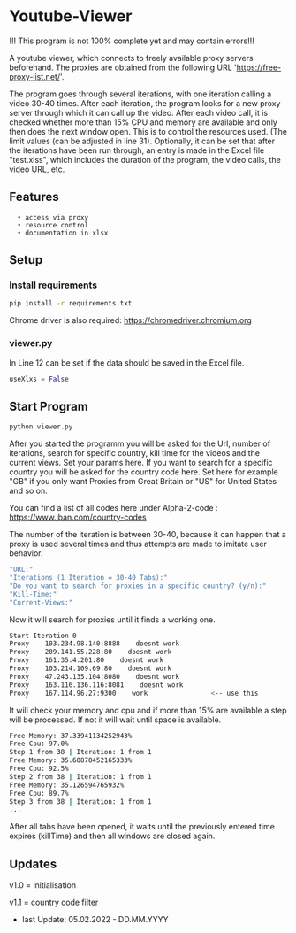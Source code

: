 # Youtube-Viewer
!!! This program is not 100% complete yet and may contain errors!!!

A youtube viewer, which connects to freely available proxy servers beforehand. The proxies are obtained from the following URL 'https://free-proxy-list.net/'.

The program goes through several iterations, with one iteration calling a video 30-40 times. After each iteration, the program looks for a new proxy server through which it can call up the video.
After each video call, it is checked whether more than 15% CPU and memory are available and only then does the next window open. This is to control the resources used. (The limit values (can be adjusted in line 31).
Optionally, it can be set that after the iterations have been run through, an entry is made in the Excel file "test.xlss", which includes the duration of the program, the video calls, the video URL, etc.

## Features
      • access via proxy
      • resource control
      • documentation in xlsx

## Setup

### Install requirements
```bash
pip install -r requirements.txt
```

Chrome driver is also required: https://chromedriver.chromium.org

### viewer.py
In Line 12 can be set if the data should be saved in the Excel file.
```python
useXlxs = False
```

## Start Program
```bash
python viewer.py
```

After you started the programm you will be asked for the Url, number of iterations, search for specific country, kill time for the videos and the current views. Set your params
here. If you want to search for a specific country you will be asked for the country code here. Set here for example "GB" if you only want Proxies from Great Britain or "US" for 
United States and so on.

You can find a list of all codes here under Alpha-2-code : https://www.iban.com/country-codes


The number of the iteration is between 30-40, because it can happen that a proxy is used several times and thus attempts are made to imitate user behavior.
```bash
"URL:"
"Iterations (1 Iteration = 30-40 Tabs):"
"Do you want to search for proxies in a specific country? (y/n):"
"Kill-Time:"
"Current-Views:"
```
Now it will search for proxies until it finds a working one.
```bash
Start Iteration 0
Proxy    103.234.98.140:8888    doesnt work
Proxy    209.141.55.228:80    doesnt work
Proxy    161.35.4.201:80    doesnt work
Proxy    103.214.109.69:80    doesnt work
Proxy    47.243.135.104:8080    doesnt work
Proxy    163.116.136.116:8081    doesnt work
Proxy    167.114.96.27:9300    work                <-- use this
```

It will check your memory and cpu and if more than 15% are available a step will be processed. If not it will wait until space is available.
```bash
Free Memory: 37.33941134252943%
Free Cpu: 97.0%
Step 1 from 38 | Iteration: 1 from 1
Free Memory: 35.60870452165333%
Free Cpu: 92.5%
Step 2 from 38 | Iteration: 1 from 1
Free Memory: 35.126594765932%
Free Cpu: 89.7%
Step 3 from 38 | Iteration: 1 from 1
...
```

After all tabs have been opened, it waits until the previously entered time expires (killTime) and then all windows are closed again.

## Updates
v1.0 = initialisation

v1.1 = country code filter


- last Update: 05.02.2022 - DD.MM.YYYY

